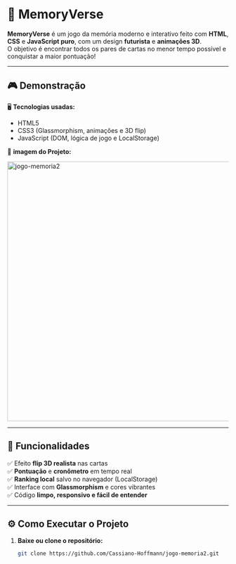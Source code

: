 # 🧠 MemoryVerse

**MemoryVerse** é um jogo da memória moderno e interativo feito com **HTML**, **CSS** e **JavaScript puro**, com um design **futurista** e **animações 3D**.  
O objetivo é encontrar todos os pares de cartas no menor tempo possível e conquistar a maior pontuação!

---

## 🎮 Demonstração

🖥️ **Tecnologias usadas:**
- HTML5
- CSS3 (Glassmorphism, animações e 3D flip)
- JavaScript (DOM, lógica de jogo e LocalStorage)

📸 **imagem do Projeto:**

<img width="1331" height="591" alt="jogo-memoria2" src="https://github.com/user-attachments/assets/ddf69b5e-e659-4d2d-ae41-403e8b67eee0" />

---

## 🚀 Funcionalidades

✅ Efeito **flip 3D realista** nas cartas  
✅ **Pontuação** e **cronômetro** em tempo real  
✅ **Ranking local** salvo no navegador (LocalStorage)  
✅ Interface com **Glassmorphism** e cores vibrantes  
✅ Código **limpo, responsivo e fácil de entender**

---

## ⚙️ Como Executar o Projeto

1. **Baixe ou clone o repositório:**
   ```bash
   git clone https://github.com/Cassiano-Hoffmann/jogo-memoria2.git
